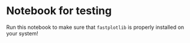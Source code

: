 # Notebook for testing

Run this notebook to make sure that `fastplotlib` is properly installed on your system!

